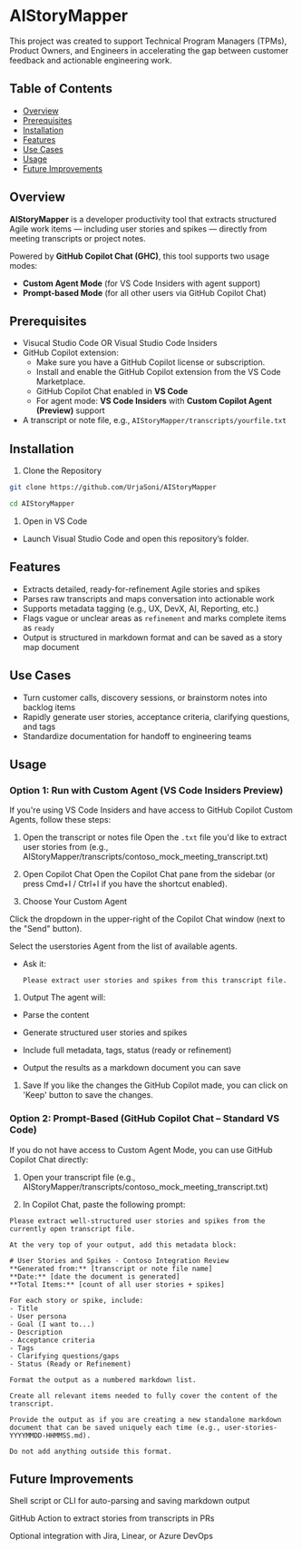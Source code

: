 # AIStoryMapper
This project was created to support Technical Program Managers (TPMs), Product Owners, and Engineers in accelerating the gap between customer feedback and actionable engineering work.

## Table of Contents

- [Overview](#overview)  
- [Prerequisites](#prerequisites)  
- [Installation](#installation) 
- [Features](#features) 
- [Use Cases](#use-cases)
- [Usage](#usage)
- [Future Improvements](#future-improvements)

## Overview
**AIStoryMapper** is a developer productivity tool that extracts structured Agile work items — including user stories and spikes — directly from meeting transcripts or project notes.

Powered by **GitHub Copilot Chat (GHC)**, this tool supports two usage modes:

- **Custom Agent Mode** (for VS Code Insiders with agent support)
- **Prompt-based Mode** (for all other users via GitHub Copilot Chat)


## Prerequisites
- Visucal Studio Code OR Visual Studio Code Insiders
- GitHub Copilot extension:
    - Make sure you have a GitHub Copilot license or subscription.
    - Install and enable the GitHub Copilot extension from the VS Code Marketplace.
    - GitHub Copilot Chat enabled in **VS Code**
    - For agent mode: **VS Code Insiders** with **Custom Copilot Agent (Preview)** support
- A transcript or note file, e.g., `AIStoryMapper/transcripts/yourfile.txt`


## Installation
1. Clone the Repository

```bash
git clone https://github.com/UrjaSoni/AIStoryMapper

cd AIStoryMapper
```
1. Open in VS Code

- Launch Visual Studio Code and open this repository’s folder.


## Features

- Extracts detailed, ready-for-refinement Agile stories and spikes
- Parses raw transcripts and maps conversation into actionable work
- Supports metadata tagging (e.g., UX, DevX, AI, Reporting, etc.)
- Flags vague or unclear areas as `refinement` and marks complete items as `ready`
- Output is structured in markdown format and can be saved as a story map document


## Use Cases

- Turn customer calls, discovery sessions, or brainstorm notes into backlog items
- Rapidly generate user stories, acceptance criteria, clarifying questions, and tags
- Standardize documentation for handoff to engineering teams


## Usage

### Option 1: Run with Custom Agent (VS Code Insiders Preview)
If you're using VS Code Insiders and have access to GitHub Copilot Custom Agents, follow these steps:

1. Open the transcript or notes file
Open the `.txt` file you'd like to extract user stories from (e.g., AIStoryMapper/transcripts/contoso_mock_meeting_transcript.txt)

1. Open Copilot Chat
Open the Copilot Chat pane from the sidebar (or press Cmd+I / Ctrl+I if you have the shortcut enabled).

1. Choose Your Custom Agent

Click the dropdown in the upper-right of the Copilot Chat window (next to the "Send" button).

Select the userstories Agent from the list of available agents.

- Ask it:

    `Please extract user stories and spikes from this transcript file.`

1. Output
The agent will:

- Parse the content

- Generate structured user stories and spikes

- Include full metadata, tags, status (ready or refinement)

- Output the results as a markdown document you can save

1. Save
If you like the changes the GitHub Copilot made, you can click on 'Keep' button to save the changes.

###  Option 2: Prompt-Based (GitHub Copilot Chat – Standard VS Code)

If you do not have access to Custom Agent Mode, you can use GitHub Copilot Chat directly:

1. Open your transcript file (e.g., AIStoryMapper/transcripts/contoso_mock_meeting_transcript.txt)

2. In Copilot Chat, paste the following prompt:

```
Please extract well-structured user stories and spikes from the currently open transcript file.

At the very top of your output, add this metadata block:

# User Stories and Spikes - Contoso Integration Review  
**Generated from:** [transcript or note file name] 
**Date:** [date the document is generated]  
**Total Items:** [count of all user stories + spikes]  

For each story or spike, include:  
- Title  
- User persona  
- Goal (I want to...)  
- Description  
- Acceptance criteria  
- Tags  
- Clarifying questions/gaps  
- Status (Ready or Refinement)

Format the output as a numbered markdown list.

Create all relevant items needed to fully cover the content of the transcript.

Provide the output as if you are creating a new standalone markdown document that can be saved uniquely each time (e.g., user-stories-YYYYMMDD-HHMMSS.md).

Do not add anything outside this format.

```

## Future Improvements
Shell script or CLI for auto-parsing and saving markdown output

GitHub Action to extract stories from transcripts in PRs

Optional integration with Jira, Linear, or Azure DevOps